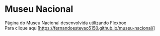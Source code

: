 # Museu Nacional
Página do Museu Nacional desenvolvida utilizando Flexbox
<br>
Para clique aqui[https://fernandoestevao5150.github.io/museu-nacional/]
